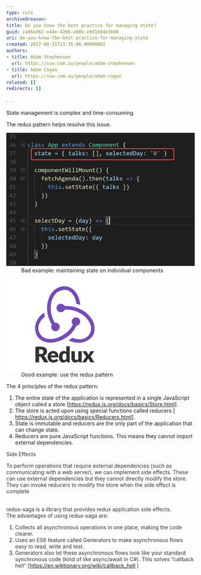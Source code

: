 ```yaml
---
type: rule
archivedreason: 
title: Do you know the best practice for managing state?
guid: ca46ad62-e44e-4266-a68b-e8d1b04e3b08
uri: do-you-know-the-best-practice-for-managing-state
created: 2017-08-15T23:35:06.0000000Z
authors:
- title: Adam Stephensen
  url: https://ssw.com.au/people/adam-stephensen
- title: Adam Cogan
  url: https://ssw.com.au/people/adam-cogan
related: []
redirects: []

---
```


State management is complex and time-consuming.

<!--endintro-->

The redux pattern helps resolve this issue.
<dl class="badImage"><dt><img src="maintaining-state.png" alt="maintaining-state.png"><br></dt><dd>Bad example: maintaining state on individual components</dd></dl><dl class="goodImage"><dt><img src="redux-logo.png" alt="redux-logo.png"> <br></dt><dd> Good example: use the redux pattern</dd></dl>
The 4 principles of the redux pattern:

1. The entire state of the application is represented in a single JavaScript object called a store [https://redux.js.org/docs/basics/Store.html].
2. The store is acted upon using special functions called reducers [ https://redux.js.org/docs/basics/Reducers.html].
3. State is immutable and reducers are the only part of the application that can change state.
4. Reducers are pure JavaScript functions. This means they cannot import external dependencies.


<font color="#333333">Side Effects<br></font>

<font color="#333333">To perform operations that require external dependencies (such as communicating with a web server), we can implement side effects. These can use external dependencies but they cannot directly modify the store. They can invoke reducers to modify the store when the side effect is complete</font>

<font color="#333333"><br>redux-saga is a library that provides redux application side effects.<br>The advantages of using redux-saga are:<br><ol><li>Collects all asynchronous operations in one place, making the code clearer.<br></li><li>Uses an  ES6 feature called Generators to make asynchronous flows easy to read, write and test.<br></li><li>Generators also let these asynchronous flows look like your standard synchronous code (kind of like async/await in C#). This solves “callback hell” [<a href="https://en.wiktionary.org/wiki/callback_hell">https://en.wiktionary.org/wiki/callback_hell </a>]</li></ol></font>

<font color="#333333"></font>
